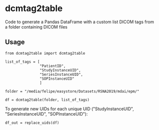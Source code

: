 # dcmtag2table
Code to generate a Pandas DataFrame with a custom list DICOM tags from a folder containing DICOM files

## Usage

```
from dcmtag2table import dcmtag2table

list_of_tags = [
                "PatientID",
                "StudyInstanceUID",
                "SeriesInstanceUID",
                "SOPInstanceUID"
                ]
                
folder = "/media/felipe/easystore/Datasets/RSNA2019/mdai/epm/"

df = dcmtag2table(folder, list_of_tags)

```

To generate new UIDs for each unique UID ("StudyInstanceUID", "SeriesInstanceUID", "SOPInstanceUID"):

```
df_out = replace_uids(df)
```
